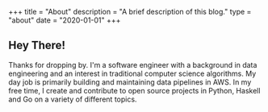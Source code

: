 +++
title = "About"
description = "A brief description of this blog."
type = "about"
date = "2020-01-01"
+++

## Hey There!
Thanks for dropping by. I'm a software engineer with a background in data engineering and an interest in traditional computer science algorithms. My day job is primarily building and maintaining data pipelines in AWS. In my free time, I create and contribute to open source projects in Python, Haskell and Go on a variety of different topics.
